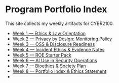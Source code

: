 # Program Portfolio Index
This site collects my weekly artifacts for CYBR2100.

- [Week 1 — Ethics & Law Orientation](/week-01/)
- [Week 2 — Privacy by Design: Monitoring Policy](/week-02/)
- [Week 3 — OSS & Disclosure Readiness](/week-03/)
- [Week 4 — Incident Ethics & Evidence Notes](/week-04/)
- [Week 5 — ROE Starter Pack](/week-5/)
- [Week 6 — AI Use in Security Operations](/week-6/)
- [Week 7 — Bioethics & Society Plan](/week-7/)
- [Week 8 — Portfolio Index & Ethics Statement](/week-8/)
- 
